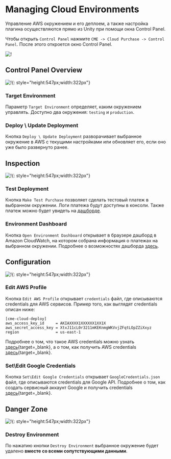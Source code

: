 # Managing Cloud Environments

Управление AWS окружением и его деплоем, а также настройка плагина осуществляются прямо из Unity при помощи окна Control Panel.

Чтобы открыть `Control Panel` нажмите `CME -> Cloud Purchase -> Control Panel`. После этого откроется окно Control Panel.

![!](../assets/open-control-panel.gif)

## <a id="control-panel"></a> Control Panel Overview

![!](../assets/control-panel-overview.JPG){: style="height:547px;width:322px"}

### <a id="target-environment"></a> Target Environment

Параметр `Target Environment` определяет, каким окружением управлять. Доступно два окружения: `testing` и `production`. 

### <a id="deploy"></a> Deploy \ Update Deployment

Кнопка `Deploy \ Update Deployment` разворачивает выбранное окружение в AWS с текущими настройками или обновляет его, если оно уже было развернуто ранее.

## Inspection

![!](../assets/control-panel-inspection.JPG){: style="height:547px;width:322px"}

### <a id="make-test-purchase"></a> Test Deployment

Кнопка `Make Test Purchase` позволяет сделать тестовый платеж в выбранном окружении. Логи платежа будут доступны в консоли. Также платеж можно будет увидеть на [дашборде](#environment-dashboard).

### <a id="environment-dashboard"></a> Environment Dashboard

Кнопка `Open Environment Dashboard` открывает в браузере дашборд в Amazon CloudWatch, на котором собрана информация о платежах на выбранном окружении.
Подробнее о возможностях дашборда [здесь](usage_statistics.md).

## Configuration

![!](../assets/control-panel-configuration.JPG){: style="height:547px;width:322px"}

### <a id="edit-aws-profile"></a> Edit AWS Profile

Кнопка `Edit AWS Profile` открывает `credentials` файл, где описываются credentials для AWS сервисов. 
Пример того, как выглядят credentials описан ниже:
```
[cme-cloud-deploy]
aws_access_key_id     = AKIAXXXX1XXXXXX1XX1X
aws_secret_access_key = XtxJ11cL0r3211mKEKnmgWKVvjZFqtLOpZZiXxyz
region                = us-east-1
```

Подробнее о том, что такое AWS credentials можно узнать [здесь](https://docs.aws.amazon.com/cli/latest/userguide/cli-configure-files.html){target=_blank}, а о том, как получить AWS credentials [здесь](https://docs.aws.amazon.com/sdk-for-javascript/v2/developer-guide/getting-your-credentials.html){target=_blank}.

### <a id="edit-google-credentials"></a> Set\Edit Google Credentials
Кнопка `Set\Edit Google Credentials` открывает `GoogleCredentials.json` файл, где описываются credentials для Google API. Подробнее о том, как создать сервисный аккаунт Google и получить credentials [здесь](https://developers.google.com/workspace/guides/create-credentials#service-account){target=_blank}.

## Danger Zone

![!](../assets/control-panel-danger-zone.JPG){: style="height:547px;width:322px"}

### <a id="destroy-environment"></a> Destroy Environment
По нажатию кнопки `Destroy Environment` выбранное окружение будет удалено **вместе со всеми сопутствующими данными**.